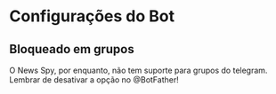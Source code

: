 # Configurações do Bot

## Bloqueado em grupos

O News Spy, por enquanto, não tem suporte para grupos do telegram. Lembrar de desativar a opção no @BotFather!
